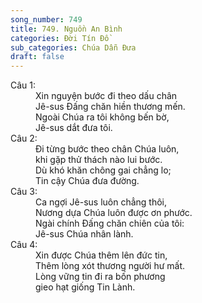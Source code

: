 ```yaml
---
song_number: 749
title: 749. Nguồn An Bình
categories: Đời Tín Đồ
sub_categories: Chúa Dẫn Đưa
draft: false
---
```

<dl><dt>Câu 1:</dt><dd data-verse="1">Xin nguyện bước đi theo dấu chân <br/>Jê-sus Đấng chăn hiền thương mến. <br/>Ngoài Chúa ra tôi không bến bờ, <br/>Jê-sus dắt đưa tôi. </dd><dt>Câu 2:</dt><dd data-verse="2">Đi từng bước theo chân Chúa luôn, <br/>khi gặp thử thách nào lui bước. <br/>Dù khó khăn chông gai chẳng lo; <br/>Tin cậy Chúa đưa đường. </dd><dt>Câu 3:</dt><dd data-verse="3">Ca ngợi Jê-sus luôn chẳng thôi, <br/>Nương dựa Chúa luôn được ơn phước. <br/>Ngài chính Đấng chăn chiên của tôi: <br/>Jê-sus Chúa nhân lành. </dd><dt>Câu 4:</dt><dd data-verse="4">Xin được Chúa thêm lên đức tin, <br/>Thêm lòng xót thương người hư mất. <br/>Lòng vững tin đi ra bốn phương <br/>gieo hạt giống Tin Lành. </dd></dl>